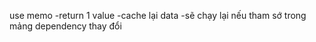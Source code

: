 use memo
-return 1 value
-cache lại data
-sẽ chạy lại nếu tham sớ trong mảng dependency thay đổi